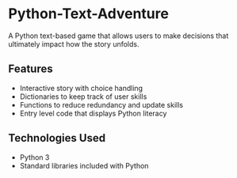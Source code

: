 # Python-Text-Adventure
A Python text-based game that allows users to make decisions that ultimately impact how the story unfolds.

## Features
- Interactive story with choice handling
- Dictionaries to keep track of user skills
- Functions to reduce redundancy and update skills
- Entry level code that displays Python literacy

## Technologies Used
- Python 3
- Standard libraries included with Python
